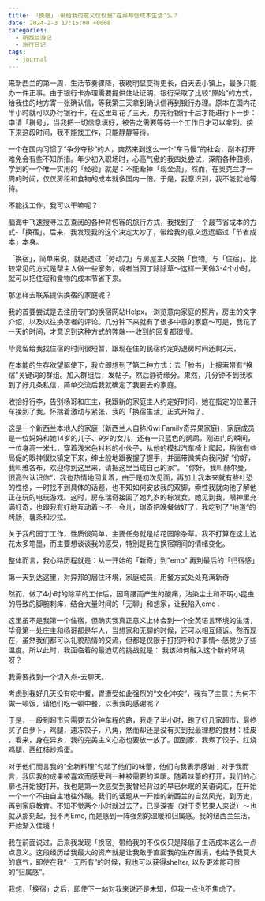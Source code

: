 ```yaml
---
title: 「换宿」-带给我的意义仅仅是“在异邦低成本生活”么？
date: 2024-2-3 17:15:00 +0008
categories:
  - 新西兰游记
  - 旅行日记
tags:
  - journal
---
```



来新西兰的第一周，生活节奏骤降，夜晚明显变得更长，白天去小镇上，最多只能办一件正事。由于银行卡办理需要提供住址证明，银行采取了比较“原始”的方式，给我住的地方寄一张确认信，等我第三天拿到确认信再到银行办理。原本在国内花半小时就可以办行银行卡，在这里却花了三天。办完行银行卡后才能进行下一步：申请「税号」，当我把一切信息填好，被告之需要等待十个工作日才可以拿到。接下来这段时间，我不能找工作，只能静静等待。

一个在国内习惯了“争分夺秒”的人，突然来到这么一个“车马慢”的社会，副本打开难免会有些不知所措。年少初入职场时，心高气傲的我四处尝试，深陷各种囧境，学到的一个唯一实用的「经验」就是：不能断掉「现金流」。然而，在奥克兰才一周的时间，仅仅房租和食物的成本就多国内一倍。于是，我意识到，我不能就地等待。

不能找工作，我可以干嘛呢？

脑海中飞速搜寻过去查阅的各种背包客的旅行方式，我找到了一个最节省成本的方式-「换宿」。后来，我发现我的这个决定太妙了，带给我的意义远远超过「节省成本」本身。

「换宿」，简单来说，就是透过「劳动力」与房屋主人交换「食物」与「住宿」。比较常见的方式是帮主人做一些家务，或者当园丁除除草～这样一天做3-4个小时，就可以把住宿和食物的成本节省下来。

那怎样去联系提供换宿的家庭呢？

我的首要尝试是去注册专门的换宿网站Helpx， 浏览意向家庭的照片，房主的文字介绍，以及以往换宿者的评论。几分钟下来就有了很多中意的家庭～可是，我花了一天的时间，才意识到这种方式的弊端---收到的回复都很慢。

毕竟留给我找住宿的时间很短暂，跟现在住的民宿约定的退房时间还剩2天，

在本能的生存欲望驱使下，我立即想到了第二种方式：去「脸书」上搜索带有“换宿”关键词的群组。加入群组后，发帖子，然后静待缘分。果然，几分钟不到我收到了好几条私信，简单交流后我就确定了我要去的家庭。

收拾好行李，告别杨哥和庄主，我跟新的家庭主人约定好时间，她在指定的位置开车接到了我。怀揣着激动与紧张，我的「换宿生活」正式开始了。

这是一个新西兰本地人的家庭（新西兰人自称Kiwi Family奇异果家庭)，家庭成员是一位妈妈和她14岁的儿子、9岁的女儿，还有一只蓝色的鹦鹉。刚进门的瞬间，一位身高一米七，穿着浅米色衬衫的小伙子，从他的模拟汽车椅上爬起，稍微有些局促的眼神很快镇定下来，绅士般地跟我握了握手，并面带微笑向我问好 “你好，我叫雅各布，欢迎你到这里来，请把这里当成自己的家“。 ”你好，我叫赫尔曼， 很高兴认识你“，我也热情地回复着，由于是初次见面，再加上我本来就有些社恐的性格，一时找不到具体的话题，也不知如何安放我的双脚，索性我就向他了解他正在玩的电玩游戏。这时，房东瑞奇接回了她九岁的棕发女，她见到我，眼神里充满好奇，也跟我有好地互动着～不一会儿，瑞奇把晚餐做好了，我吃到了”地道“的烤肠，薯条和沙拉。

关于我的园丁工作，性质很简单，主要任务就是给花园除杂草。我不打算在这上边花太多笔墨，而主要想谈谈我的感受，特别是我在换宿期间的情绪变化。

整体而言，我心路历程就是：从一开始的「新奇」到"emo" 再到最后的「归宿感」

第一天到达这里，对异邦的居住环境，家庭成员，用餐方式处处充满新奇

然而，做了4小时的除草的工作后，因弯腰而产生的酸痛，沾染尘土和不明小昆虫的导致的脚腕刺痒，结合大量时间的「无聊」和想家，让我陷入emo .

这里虽不是我第一个住宿，但确实我真正意义上体会到一个全英语言环境的生活，毕竟第一处庄主和杨哥都是华人，当想家和无聊的时候，还可以相互倾诉。然而现在，虽然我们都可以礼貌热情的交流，但都是仅限于打招呼和讲事情～感觉少了些温度。所以此时，我面临着的最迫切的挑战就是： 我该如何融入这个新的环境呀？

我需要找到一个切入点-去聊天。

考虑到我好几天没有吃中餐，胃遭受如此强烈的“文化冲突”，我有了主意：为何不做一顿饭，请他们吃一顿中餐，以表我的感谢呢？

于是，一段到超市只需要五分钟车程的路，我走了半小时，跑了好几家超市，最终买了白萝卜，鸡腿，速冻饺子，八角，然而却还是没有买到我最理想的食材：桂皮 。看来，身在异乡，我的完美主义心态也要放一放了。回到家，我煮了饺子，红烧鸡腿，西红柿炒鸡蛋。

对于他们而言我的“全新料理”勾起了他们的味蕾，他们向我表示感谢；对于我而言，我因我的成果被喜欢而感受到一种被需要的温暖。随着味蕾的打开，我们的心扉也开始被打开。我也是第一次感受到我曾经背过的早已休眠的英语词汇，在开始一个一个不由自主地往外蹦。我们的话题从一开始的新西兰的自然风光，到历史，再到家庭教育。不知不觉两个小时就过去了，已是深夜（对于奇艺果人来说）～也就从那刻起，我不再Emo, 而是感到一阵强烈的温暖和归属感。我的纽西兰生活，开始渐入佳境！

我在前面说过，后来我发现「换宿」带给我的不仅仅只是降低了生活成本这么一点点意义。这段经历给我最大的资产就是让我敢于直面我的生存困境，也给予我莫大的底气，即使在我“一无所有”的时候，我也可以获得shelter, 以及更难能可贵的“归属感”。

我想，「换宿」之后，即使下一站对我来说还是未知，但我一点也不焦虑了。